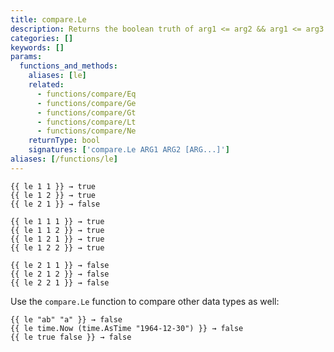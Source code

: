 ```yaml
---
title: compare.Le
description: Returns the boolean truth of arg1 <= arg2 && arg1 <= arg3.
categories: []
keywords: []
params:
  functions_and_methods:
    aliases: [le]
    related:
      - functions/compare/Eq
      - functions/compare/Ge
      - functions/compare/Gt
      - functions/compare/Lt
      - functions/compare/Ne
    returnType: bool
    signatures: ['compare.Le ARG1 ARG2 [ARG...]']
aliases: [/functions/le]
---
```


```go-html-template
{{ le 1 1 }} → true
{{ le 1 2 }} → true
{{ le 2 1 }} → false

{{ le 1 1 1 }} → true
{{ le 1 1 2 }} → true
{{ le 1 2 1 }} → true
{{ le 1 2 2 }} → true

{{ le 2 1 1 }} → false
{{ le 2 1 2 }} → false
{{ le 2 2 1 }} → false
```

Use the `compare.Le` function to compare other data types as well:

```go-html-template
{{ le "ab" "a" }} → false
{{ le time.Now (time.AsTime "1964-12-30") }} → false
{{ le true false }} → false
```
